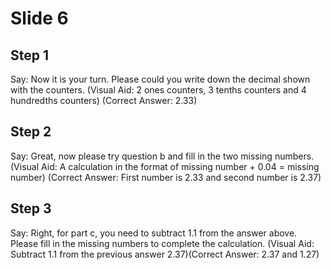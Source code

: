 # Slide 6

## Step 1

Say: Now it is your turn. Please could you write down the decimal shown with the counters. (Visual Aid: 2 ones counters, 3 tenths counters and 4 hundredths counters) (Correct Answer: 2.33)

## Step 2

Say: Great, now please try question b and fill in the two missing numbers. (Visual Aid: A calculation in the format of missing number + 0.04 = missing number) (Correct Answer: First number is 2.33 and second number is 2.37)

## Step 3

Say: Right, for part c, you need to subtract 1.1 from the answer above. Please fill in the missing numbers to complete the calculation. (Visual Aid: Subtract 1.1 from the previous answer 2.37)(Correct Answer: 2.37 and 1.27)
